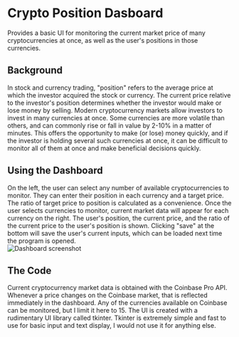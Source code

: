 # Crypto Position Dasboard
Provides a basic UI for monitoring the current market price of many cryptocurrencies at once, as well as the user's positions in those currencies.  

## Background
In stock and currency trading, "position" refers to the average price at which the investor acquired the stock or currency. The current price relative to the investor's position determines whether the investor would make or lose money by selling. Modern cryptocurrency markets allow investors to invest in many currencies at once. Some currencies are more volatile than others, and can commonly rise or fall in value by 2-10% in a matter of minutes. This offers the opportunity to make (or lose) money quickly, and if the investor is holding several such currencies at once, it can be difficult to monitor all of them at once and make beneficial decisions quickly.

## Using the Dashboard
On the left, the user can select any number of available cryptocurrencies to monitor. They can enter their position in each currency and a target price. The ratio of target price to position is calculated as a convenience. Once the user selects currencies to monitor, current market data will appear for each currency on the right. The user's position, the current price, and the ratio of the current price to the user's position is shown. Clicking "save" at the bottom will save the user's current inputs, which can be loaded next time the program is opened.  
![Dashboard screenshot](Crypto%20Position%20Dashboard%20screenshot.JPG)

## The Code
Current cryptocurrency market data is obtained with the Coinbase Pro API. Whenever a price changes on the Coinbase market, that is reflected immediately in the dashboard. Any of the currencies available on Coinbase can be monitored, but I limit it here to 15. The UI is created with a rudimentary UI library called tkinter. Tkinter is extremely simple and fast to use for basic input and text display, I would not use it for anything else.
